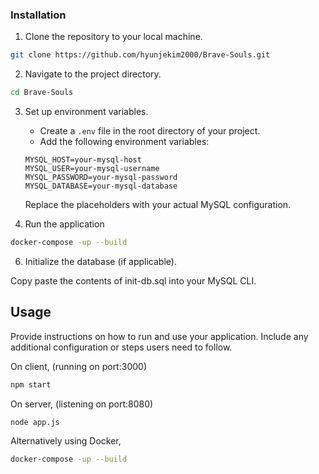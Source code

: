 ### Installation

1. Clone the repository to your local machine.

```bash
git clone https://github.com/hyunjekim2000/Brave-Souls.git
```

2. Navigate to the project directory.

```bash
cd Brave-Souls
```

3. Set up environment variables.

   - Create a `.env` file in the root directory of your project.
   - Add the following environment variables:

   ```env
   MYSQL_HOST=your-mysql-host
   MYSQL_USER=your-mysql-username
   MYSQL_PASSWORD=your-mysql-password
   MYSQL_DATABASE=your-mysql-database
   ```

   Replace the placeholders with your actual MySQL configuration.

4. Run the application

```bash
docker-compose -up --build
```

6. Initialize the database (if applicable).

Copy paste the contents of init-db.sql into your MySQL CLI.
   
## Usage

Provide instructions on how to run and use your application. Include any additional configuration or steps users need to follow.

On client, (running on port:3000)
```bash
npm start
```
On server, (listening on port:8080)
```bash
node app.js
```

Alternatively using Docker,
```bash
docker-compose -up --build
```

